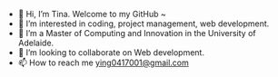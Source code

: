 - 👋 Hi, I’m Tina. Welcome to my GitHub ~
- 👀 I’m interested in coding, project management, web development.
- 🌱 I’m a Master of Computing and Innovation in the University of Adelaide.
- 💞️ I’m looking to collaborate on Web development.
- 📫 How to reach me ying0417001@gmail.com

<!---
Ying-Li-123456/Ying-Li-123456 is a ✨ special ✨ repository because its `README.md` (this file) appears on your GitHub profile.
You can click the Preview link to take a look at your changes.
--->
